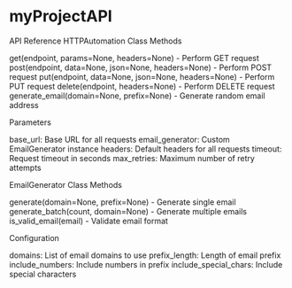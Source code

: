 # myProjectAPI
API Reference
HTTPAutomation Class
Methods

get(endpoint, params=None, headers=None) - Perform GET request
post(endpoint, data=None, json=None, headers=None) - Perform POST request
put(endpoint, data=None, json=None, headers=None) - Perform PUT request
delete(endpoint, headers=None) - Perform DELETE request
generate_email(domain=None, prefix=None) - Generate random email address

Parameters

base_url: Base URL for all requests
email_generator: Custom EmailGenerator instance
headers: Default headers for all requests
timeout: Request timeout in seconds
max_retries: Maximum number of retry attempts

EmailGenerator Class
Methods

generate(domain=None, prefix=None) - Generate single email
generate_batch(count, domain=None) - Generate multiple emails
is_valid_email(email) - Validate email format

Configuration

domains: List of email domains to use
prefix_length: Length of email prefix
include_numbers: Include numbers in prefix
include_special_chars: Include special characters
